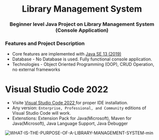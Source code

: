 <h1 align="center">Library Management System</h1>
<h3 align="center">Beginner level Java Project on Library Management System (Console Application)<h3>

### Features and Project Description
- Core features are implemented with <a href="https://www.ibm.com/docs/en/b2b-integrator/5.2?topic=installation-setting-java-variables-in-windows">Java SE 13 (2019)</a>
- Database - No Database is used. Fully functional console application.
- Technologies - Object Oriented Programming (OOP), CRUD Operation, no external frameworks

# Visual Studio Code 2022
- Visite <a href ="https://code.visualstudio.com/download"> Visual Studio Code 2022 </a> for proper IDE installation.
- Any version: ```Enterprise, Professional, and Community``` editions of Visual Studio Code will work.
- Extenstions: Extension Pack for Java(Microsoft), Maven for Java(Microsoft), Java Language Support, Java Debugger


![WHAT-IS-THE-PURPOSE-OF-A-LIBRARY-MANAGEMENT-SYSTEM-min](https://user-images.githubusercontent.com/77986516/206742224-45f30776-68b1-4ea1-b890-0a07761408bb.png)
